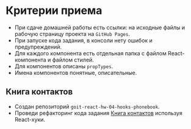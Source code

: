 # Критерии приема

- При сдаче домашней работы есть ссылки: на исходные файлы и рабочую страницу
  проекта на `GitHub Pages`.
- При запуске кода задания, в консоли нету ошибок и предупреждений.
- Для каждого компонента есть отдельная папка с файлом React-компонента и файлом
  стилей.
- Для компонентов описаны `propTypes`.
- Имена компонентов понятные, описательные.

## Книга контактов

- Создан репозиторий `goit-react-hw-04-hooks-phonebook`.
- Проведи рефакторинг кода задания
  [Книга контактов](https://github.com/vitalii-shulga/goit-react-hw-03-phonebook) используя React-хуки.
